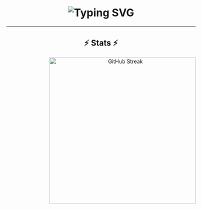 <h1 align="center">
  
<img src="https://readme-typing-svg.herokuapp.com?font=Fira+Code&pause=1000&width=435&lines=Hello+There+%F0%9F%91%8B;This+is+Delfan+Rynaldo+Laden...;Nice+to+Meet+You" alt="Typing SVG" />

</h1>
<hr>
<!-- <h2 align="center">🔥 Languages & Frameworks & Tools & Abilities 🔥</h2>
<br>
<p align="left"> 
  <a href="https://www.w3.org/html/" target="_blank" rel="noreferrer"> <img src="https://raw.githubusercontent.com/devicons/devicon/master/icons/html5/html5-original-wordmark.svg" alt="html5" width="40" height="40"/> </a>
  <a href="https://www.w3.org/css3/" target="_blank" rel="noreferrer"> <img src="https://raw.githubusercontent.com/devicons/devicon/master/icons/css3/css3-original-wordmark.svg" alt="css3" width="40" height="40"/> </a>
  <a href="https://developer.mozilla.org/en-US/docs/Web/JavaScript" target="_blank" rel="noreferrer"> <img src="https://raw.githubusercontent.com/devicons/devicon/master/icons/javascript/javascript-original.svg" alt="javascript" width="40" height="40"/> </a> 
  <a href="https://reactjs.org/" target="_blank" rel="noreferrer"> <img src="https://raw.githubusercontent.com/devicons/devicon/master/icons/react/react-original-wordmark.svg" alt="react" width="40" height="40"/> </a> 
  <a href="https://nextjs.org/" target="_blank" rel="noreferrer"> <img src="https://static.cdnlogo.com/logos/n/80/next-js.svg" alt="nextjs" width="40" height="40" sytle="background-color: white;" /> </a>
  <a href="https://laravel.com/" target="_blank" rel="noreferrer"> <img src="https://static-00.iconduck.com/assets.00/laravel-icon-497x512-uwybstke.png" alt="laravel" width="40" height="40"/> </a> 
  <a href="https://codeigniter.com" target="_blank" rel="noreferrer"> <img src="https://cdn.worldvectorlogo.com/logos/codeigniter.svg" alt="codeigniter" width="40" height="40"/> </a> 
  <a href="https://tailwindcss.com/" target="_blank" rel="noreferrer"> <img src="https://www.vectorlogo.zone/logos/tailwindcss/tailwindcss-icon.svg" alt="tailwind" width="40" height="40"/> </a>
  <a href="https://getbootstrap.com" target="_blank" rel="noreferrer"> <img src="https://raw.githubusercontent.com/devicons/devicon/master/icons/bootstrap/bootstrap-plain-wordmark.svg" alt="bootstrap" width="40" height="40"/> </a><a href="https://git-scm.com/" target="_blank" rel="noreferrer"> <img src="https://www.vectorlogo.zone/logos/git-scm/git-scm-icon.svg" alt="git" width="40" height="40"/> </a> <a href="https://www.mysql.com/" target="_blank" rel="noreferrer"> <img src="https://raw.githubusercontent.com/devicons/devicon/master/icons/mysql/mysql-original-wordmark.svg" alt="mysql" width="40" height="40"/> </a> 
  <a href="https://www.postgresql.org/" target="_blank" rel="noreferrer"> <img src="https://static.cdnlogo.com/logos/p/80/postgresql.svg" alt="postgresql" width="40" height="40"/> </a> 
  <a href="https://nodejs.org" target="_blank" rel="noreferrer"> <img src="https://raw.githubusercontent.com/devicons/devicon/master/icons/nodejs/nodejs-original-wordmark.svg" alt="nodejs" width="40" height="40"/> </a> 
  <a href="https://www.php.net" target="_blank" rel="noreferrer"> <img src="https://raw.githubusercontent.com/devicons/devicon/master/icons/php/php-original.svg" alt="php" width="40" height="40"/> </a> 
  <a href="https://www.python.org" target="_blank" rel="noreferrer"> <img src="https://raw.githubusercontent.com/devicons/devicon/master/icons/python/python-original.svg" alt="python" width="40" height="40"/> </a> 
  <a href="https://www.java.com/" target="_blank" rel="noreferrer"> <img src="https://brandslogos.com/wp-content/uploads/images/large/java-logo-1.png" alt="express" width="40" height="40"/> </a> 
  <a href="https://www.w3schools.com/cpp/" target="_blank" rel="noreferrer"> <img src="https://raw.githubusercontent.com/devicons/devicon/master/icons/cplusplus/cplusplus-original.svg" alt="cplusplus" width="40" height="40"/> </a> 
  <a href="https://flutter.dev/" target="_blank" rel="noreferrer"> <img src="https://storage.googleapis.com/cms-storage-bucket/4fd0db61df0567c0f352.png" alt="fluuter" width="40" height="40"/> </a>
  <a href="https://netbeans.apache.org/front/main/" target="_blank" rel="noreferrer"> <img src="https://upload.wikimedia.org/wikipedia/commons/thumb/9/98/Apache_NetBeans_Logo.svg/1776px-Apache_NetBeans_Logo.svg.png" alt="netbeans" width="40" height="45"/> </a>
  <a href="https://code.visualstudio.com/" target="_blank" rel="noreferrer"> <img src="https://static.cdnlogo.com/logos/v/82/visual-studio-code.svg" alt="vscode" width="40" height="45"/> </a>
</p>
<hr> -->
<h2 align="center">⚡ Stats ⚡</h2>
<div align="center">
  <img align="right" width=390 src="https://github-readme-stats.vercel.app/api/top-langs/?username=dryladen&layout=compact" alt="GitHub Streak" />
</div>
